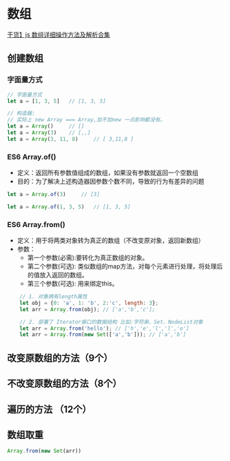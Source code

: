 # 数组

[干货】js 数组详细操作方法及解析合集](https://juejin.cn/post/6844903614918459406?utm_source=gold_browser_extension%3Futm_source%3Dgold_browser_extension#heading-0)

## 创建数组
### 字面量方式

```javascript
// 字面量方式
let a = [1, 3, 5]   // [1, 3, 5]

// 构造器:
// 实际上 new Array === Array,加不加new 一点影响都没有。
let a = Array()     // [] 
let a = Array(3)    // [,,] 
let a = Array(3, 11, 8)     // [ 3,11,8 ]
```

### ES6 Array.of()

- 定义：返回所有参数值组成的数组，如果没有参数就返回一个空数组
- 目的：为了解决上述构造器因参数个数不同，导致的行为有差异的问题

```javascript
let a = Array.of(3)     // [3]

let a = Array.of(1, 3, 5)   // [1, 3, 5]
```

### ES6 Array.from()

- 定义：用于将两类对象转为真正的数组（不改变原对象，返回新数组）
- 参数：
    - 第一个参数(必需):要转化为真正数组的对象。
    - 第二个参数(可选): 类似数组的map方法，对每个元素进行处理，将处理后的值放入返回的数组。
    - 第三个参数(可选): 用来绑定this。

```javascript
    // 1. 对象拥有length属性
    let obj = {0: 'a', 1: 'b', 2:'c', length: 3};
    let arr = Array.from(obj); // ['a','b','c'];

    // 2. 部署了 Iterator接口的数据结构 比如:字符串、Set、NodeList对象
    let arr = Array.from('hello'); // ['h','e','l','l','o']
    let arr = Array.from(new Set(['a','b'])); // ['a','b']
```



## 改变原数组的方法（9个）

## 不改变原数组的方法（8个）

## 遍历的方法 （12个）


##  数组取重
```javascript
Array.from(new Set(arr))
```
